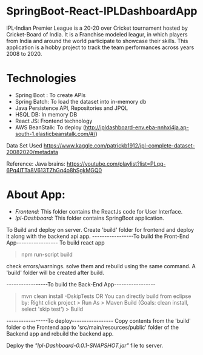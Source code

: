 # SpringBoot-React-IPLDashboardApp
IPL-Indian Premier League is a 20-20 over Cricket tournament hosted by Cricket-Board of India. 
It is a Franchise modeled leagur, in which players from India and around the world participate to showcase their skills.
This application is a hobby project to track the team performances across years 2008 to 2020.

# Technologies
- Spring Boot : To create APIs
- Spring Batch: To load the dataset into in-memory db
- Java Persistence API, Repositories and JPQL
- HSQL DB: In memory DB
- React JS: Frontend technology
- AWS BeanStalk: To deploy (http://ipldashboard-env.eba-nnhxi4ja.ap-south-1.elasticbeanstalk.com/#/)

Data Set Used
https://www.kaggle.com/patrickb1912/ipl-complete-dataset-20082020/metadata

Reference: Java brains:
https://youtube.com/playlist?list=PLqq-6Pq4lTTa8V613TZhGq4o8hSgkMGQ0

# About App:
- *Frontend:* This folder contains the ReactJs code for User Interface.
- *Ipl-Dashboard:* This folder contains SpringBoot application.

To Build and deploy on server. Create 'build' folder for frontend and deploy it along with the backend api app.
-----------------To build the Front-End App-----------------
To build react app
> npm run-script build

check errors/warnings. solve them and rebuild using the same command. A 'build' folder will be created after build.

-----------------To build the Back-End App-----------------
> mvn clean install -DskipTests
OR
You can directly build from eclipse by: Right click project > Run As > Maven Build (Goals: clean install, select 'skip test') > Build

-----------------To deploy-----------------
Copy contents from the 'build' folder o the Frontend app to 'src/main/resources/public' folder of the Backend app and rebuild the backend app.

Deploy the *"Ipl-Dashboard-0.0.1-SNAPSHOT.jar"* file to server.
